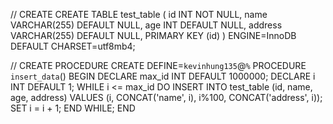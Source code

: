// CREATE 
CREATE TABLE test_table (
    id INT NOT NULL,
    name VARCHAR(255) DEFAULT NULL,
    age INT DEFAULT NULL,
    address VARCHAR(255) DEFAULT NULL,
    PRIMARY KEY (id)
) ENGINE=InnoDB DEFAULT CHARSET=utf8mb4;

// CREATE PROCEDURE
CREATE DEFINE=`kevinhung135`@`%` PROCEDURE `insert_data`()
BEGIN 
DECLARE max_id INT DEFAULT 1000000;
DECLARE i INT DEFAULT 1;
WHILE i <= max_id DO
INSERT INTO test_table (id, name, age, address) VALUES (i, CONCAT('name', i), i%100, CONCAT('address', i));
SET i = i + 1;
END WHILE;
END